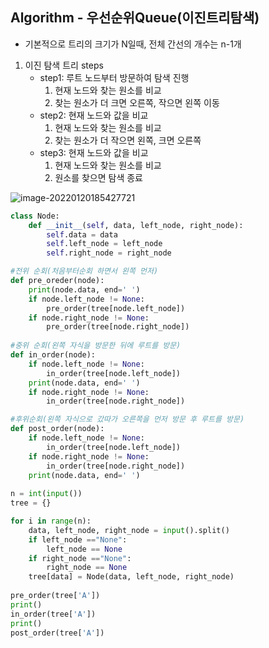 ## Algorithm - 우선순위Queue(이진트리탐색)

- 기본적으로 트리의 크기가 N일때, 전체 간선의 개수는 n-1개

1. 이진 탐색 트리 steps
   - step1: 루트 노드부터 방문하여 탐색 진행
     1) 현재 노드와 찾는 원소를 비교
     2) 찾는 원소가 더 크면 오른쪽, 작으면 왼쪽 이동
   - step2: 현재 노드와 값을 비교
     1. 현재 노드와 찾는 원소를 비교
     2.  찾는 원소가 더 작으면 왼쪽, 크면 오른쪽
   - step3: 현재 노드와 값을 비교
     1. 현재 노드와 찾는 원소를 비교
     2. 원소를 찾으면 탐색 종료

![image-20220120185427721](C:\Users\Psw\AppData\Roaming\Typora\typora-user-images\image-20220120185427721.png)

```python
class Node:
	def __init__(self, data, left_node, right_node):
		self.data = data
		self.left_node = left_node
		self.right_node = right_node

#전위 순회(처음부터순회 하면서 왼쪽 먼저)
def pre_oreder(node):
    print(node.data, end=' ')
    if node.left_node != None:
        pre_order(tree[node.left_node])
    if node.right_node != None:
        pre_order(tree[node.right_node])
        
#중위 순회(왼쪽 자식을 방문한 뒤에 루트를 방문)
def in_order(node):
    if node.left_node != None:
        in_order(tree[node.left_node])
    print(node.data, end=' ')    
    if node.right_node != None:
        in_order(tree[node.right_node])

#후위순회(왼쪽 자식으로 갔따가 오른쪽을 먼저 방문 후 루트를 방문)
def post_order(node):
    if node.left_node != None:
        in_order(tree[node.left_node])
    if node.right_node != None:
        in_order(tree[node.right_node])
    print(node.data, end=' ')    
    
n = int(input())
tree = {}

for i in range(n):
    data, left_node, right_node = input().split()
    if left_node =="None":
        left_node == None
    if right_node =="None":
        right_node == None
    tree[data] = Node(data, left_node, right_node)
    
pre_order(tree['A'])
print()
in_order(tree['A'])
print()
post_order(tree['A'])
```


